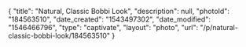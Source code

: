 {
    "title": "Natural, Classic Bobbi Look",
    "description": null,
    "photoId": "184563510",
    "date_created": "1543497302",
    "date_modified": "1546466796",
    "type": "captivate",
    "layout": "photo",
    "url": "\/p\/natural-classic-bobbi-look\/184563510"
}